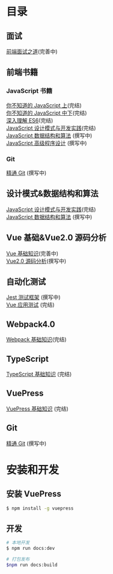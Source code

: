 # 目录

## 面试

[前端面试之道](https://wangtunan.github.io/blog/interview/)(完善中)

## 前端书籍

### JavaScript 书籍

[你不知道的 JavaScript 上](https://wangtunan.github.io/blog/books/javascript/know-up.html)(完结) <br/>
[你不知道的 JavaScript 中下](https://wangtunan.github.io/blog/books/javascript/know-down.html)(完结) <br/>
[深入理解 ES6](https://wangtunan.github.io/blog/books/javascript/es6.html)(完结)<br/>
[JavaScript 设计模式与开发实践](https://wangtunan.github.io/blog/designPattern/)(完结) <br/>
[JavaScript 数据结构和算法](https://wangtunan.github.io/blog/books/javascript/algorithm.html) (撰写中)<br/>
[JavaScript 高级程序设计](https://wangtunan.github.io/blog/books/javascript/red-book.html) (撰写中)

### Git

[精通 Git](https://wangtunan.github.io/blog/books/git/) (撰写中)

## 设计模式&数据结构和算法

[JavaScript 设计模式与开发实践](https://wangtunan.github.io/blog/designPattern/)(完结) <br/>
[JavaScript 数据结构和算法](https://wangtunan.github.io/blog/books/javascript/algorithm.html) (撰写中)

## Vue 基础&Vue2.0 源码分析

[Vue 基础知识](https://wangtunan.github.io/blog/vue/)(完善中) <br>
[Vue2.0 源码分析](https://wangtunan.github.io/blog/vueAnalysis/)(撰写中) <br/>

## 自动化测试

[Jest 测试框架](https://wangtunan.github.io/blog/test/jest.html) (撰写中) <br/>
[Vue 应用测试](https://wangtunan.github.io/blog/test/vueTest.html) (完结) <br/>

## Webpack4.0

[Webpack 基础知识](https://wangtunan.github.io/blog/webpack/)(完结) <br/>

## TypeScript

[TypeScript 基础知识](https://wangtunan.github.io/blog/typescript/) (完结) <br/>

## VuePress

[VuePress 基础知识](https://wangtunan.github.io/blog/vuepress/) (完结) <br/>

## Git

[精通 Git](https://wangtunan.github.io/blog/books/git/) (撰写中)

# 安装和开发

## 安装 VuePress

```sh
$ npm install -g vuepress
```

## 开发

```sh
# 本地开发
$ npm run docs:dev

# 打包发布
$npm run docs:build
```
